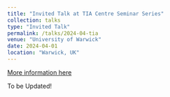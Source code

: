 ```yaml
---
title: "Invited Talk at TIA Centre Seminar Series"
collection: talks
type: "Invited Talk"
permalink: /talks/2024-04-tia
venue: "University of Warwick"
date: 2024-04-01
location: "Warwick, UK"
---
```


[More information here](http://exampleurl.com)

To be Updated!
